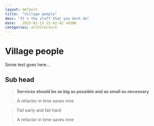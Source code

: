 ```yaml
---
layout: default
title:  "Village people"
desc: "It´s the stuff that you dont do"
date:   2025-01-13 22:42:42 +0100
categories: architecture
---
```


# Village people

Some text goes here...


## Sub head



<blockquote>
  <b>Services should be as big as possible and as small as necessary</b>
</blockquote>


<blockquote>
  A refactor in time saves nine
</blockquote>


<blockquote>
  Fail early and fail hard
</blockquote>




<blockquote>
  A refactor in time saves nine
</blockquote>




